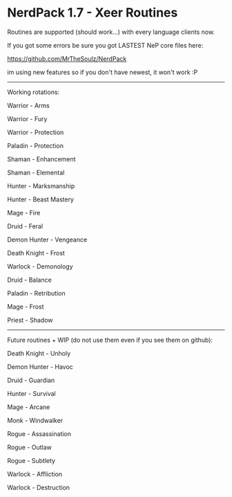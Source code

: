 # NerdPack 1.7 - Xeer Routines

Routines are supported (should work...) with every language clients now.

If you got some errors be sure you got LASTEST NeP core files here:

https://github.com/MrTheSoulz/NerdPack

im using new features so if you don't have newest, it won't work :P

------------------------------------

Working rotations:

Warrior - Arms

Warrior - Fury

Warrior - Protection

Paladin - Protection

Shaman - Enhancement

Shaman - Elemental

Hunter - Marksmanship

Hunter - Beast Mastery

Mage - Fire

Druid - Feral

Demon Hunter - Vengeance

Death Knight - Frost

Warlock - Demonology

Druid - Balance

Paladin - Retribution

Mage - Frost

Priest - Shadow

------------------------------------

Future routines + WIP (do not use them even if you see them on github):

Death Knight - Unholy

Demon Hunter - Havoc

Druid - Guardian

Hunter - Survival

Mage - Arcane

Monk - Windwalker

Rogue - Assassination

Rogue - Outlaw

Rogue - Subtlety

Warlock - Affliction

Warlock - Destruction
